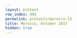 ```yaml
---
layout: protest
row_index: 495
permalink: protests/morocco-13
title: Morocco, October 2017
hidden: true
---
```

